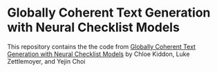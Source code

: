 # Globally Coherent Text Generation with Neural Checklist Models
This repository contains the the code from [Globally Coherent Text Generation with Neural Checklist Models](http://homes.cs.washington.edu/~lsz/papers/kzc-emnlp2016.pdf) by Chloe Kiddon, Luke Zettlemoyer, and Yejin Choi
